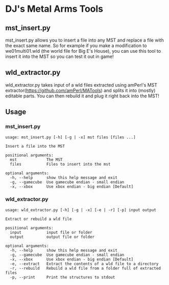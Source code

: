 # DJ's Metal Arms Tools #

## mst\_insert.py ##
mst\_insert.py allows you to insert a file into any MST and replace a file with the exact same name. So for example if you make a modification to we01multi01.wld (the world file for Big E's House), you can use this tool to insert it into the MST so you can test it out in game!

## wld\_extractor.py ##
wld\_extractor.py takes input of a wld files extracted using amPerl's MST extractor(https://github.com/amPerl/MATools) and splits it into (mostly) editable parts. You can then rebuild it and plug it right back into the MST!

## Usage ##

### mst\_insert.py ###
```
usage: mst_insert.py [-h] [-g | -x] mst files [files ...]

Insert a file into the MST

positional arguments:
  mst             The MST
  files           Files to insert into the mst

optional arguments:
  -h, --help      show this help message and exit
  -g, --gamecube  Use gamecube endian - small endian
  -x, --xbox      Use xbox endian - big endian [Default]
```


### wld\_extractor.py ###
```
usage: wld_extractor.py [-h] [-g | -x] [-e | -r] [-p] input output

Extract or rebuild a wld file

positional arguments:
  input           input file or folder
  output          output file or folder

optional arguments:
  -h, --help      show this help message and exit
  -g, --gamecube  Use gamecube endian - small endian
  -x, --xbox      Use xbox endian - big endian [Default]
  -e, --extract   Extract the contents of a wld file to a directory
  -r, --rebuild   Rebuild a wld file from a folder full of extracted files
  -p, --print     Print the structures to stdout

```
